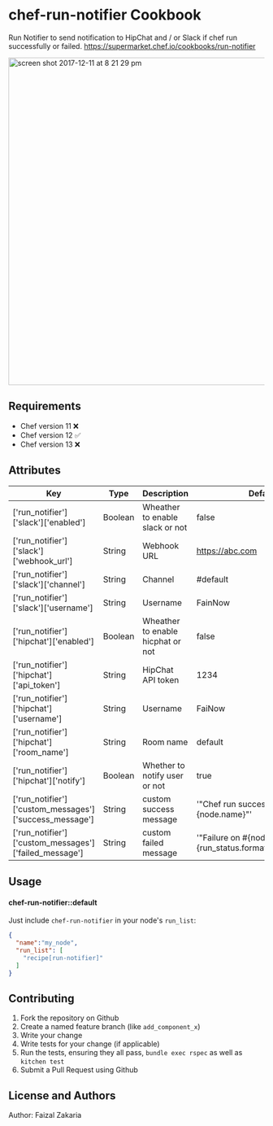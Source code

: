 chef-run-notifier Cookbook
==========================

Run Notifier to send notification to HipChat and / or Slack if chef run successfully or failed.
https://supermarket.chef.io/cookbooks/run-notifier

<img width="644" alt="screen shot 2017-12-11 at 8 21 29 pm" src="https://user-images.githubusercontent.com/3461316/33849588-59abc1c4-deb1-11e7-9726-121f13cce42a.png">


## Requirements

- Chef version 11 :x:
- Chef version 12 :white_check_mark:
- Chef version 13 :x:


## Attributes


|Key|Type|Description|Default|
|---|----|-----------|-------|
|['run_notifier']['slack']['enabled']|Boolean|Wheather to enable slack or not|false|
|['run_notifier']['slack']['webhook_url']|String|Webhook URL|https://abc.com|
|['run_notifier']['slack']['channel']|String|Channel|#default|
|['run_notifier']['slack']['username']|String|Username|FainNow|
|['run_notifier']['hipchat']['enabled']|Boolean|Wheather to enable hicphat or not|false|
|['run_notifier']['hipchat']['api_token']|String|HipChat API token|1234|
|['run_notifier']['hipchat']['username']|String|Username|FaiNow|
|['run_notifier']['hipchat']['room_name']|String|Room name|default|
|['run_notifier']['hipchat']['notify']|Boolean|Whether to notify user or not|true|
|['run_notifier']['custom_messages']['success_message']|String|custom success message|'"Chef run succesfully on #{node.name}"'|
|['run_notifier']['custom_messages']['failed_message']|String|custom failed message|'"Failure on #{node.name}: #{run_status.formatted_exception}"'|


## Usage

#### chef-run-notifier::default

Just include `chef-run-notifier` in your node's `run_list`:

```json
{
  "name":"my_node",
  "run_list": [
    "recipe[run-notifier]"
  ]
}
```

## Contributing

1. Fork the repository on Github
2. Create a named feature branch (like `add_component_x`)
3. Write your change
4. Write tests for your change (if applicable)
5. Run the tests, ensuring they all pass, `bundle exec rspec` as well as `kitchen test`
6. Submit a Pull Request using Github

## License and Authors

Author: Faizal Zakaria

